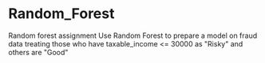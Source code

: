 # Random_Forest
Random forest assignment
Use Random Forest to prepare a model on fraud data 
treating those who have taxable_income <= 30000 as "Risky" and others are "Good"
